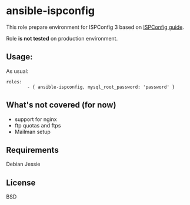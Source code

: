ansible-ispconfig
=====================
This role prepare environment for ISPConfig 3 based on [ISPConfig guide](https://www.howtoforge.com/tutorial/perfect-server-debian-8-jessie-apache-bind-dovecot-ispconfig-3/).

Role **is not tested** on production environment.


Usage:
------
As usual:

    roles:
			- { ansible-ispconfig, mysql_root_password: 'password' }
    


What's not covered (for now)
------
* support for nginx
* ftp quotas and ftps
* Mailman setup



Requirements
------------
Debian Jessie


License
-------
BSD
